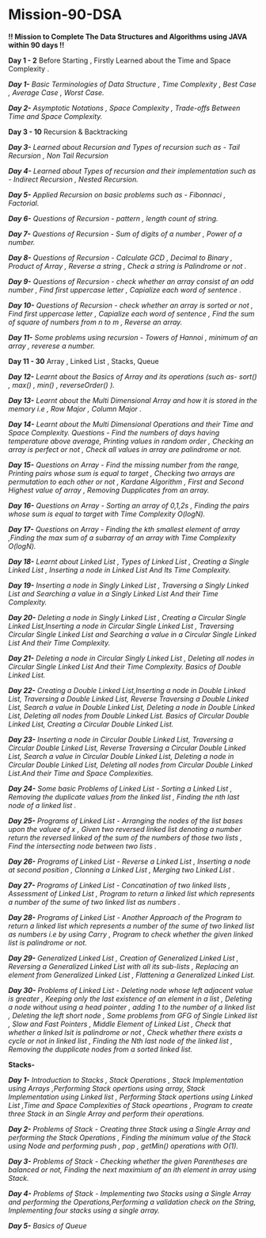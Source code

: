 # Mission-90-DSA

**!! Mission to Complete The Data Structures and Algorithms using JAVA within 90 days !!**

**Day 1 - 2**
Before Starting , Firstly Learned about the Time and Space Complexity .


_**Day 1-** Basic Terminologies of Data Structure , Time Complexity , Best Case , Average Case , Worst Case._

_**Day 2-** Asymptotic Notations , Space Complexity , Trade-offs Between Time and Space Complexity._

**Day 3 - 10**
Recursion & Backtracking

_**Day 3-** Learned about Recursion and Types of recursion such as - Tail Recursion , Non Tail Recursion_

_**Day 4-** Learned about Types of recursion and their implementation such as - Indirect Recursion , Nested Recursion._

_**Day 5-** Applied Recursion on basic problems such as - Fibonnaci , Factorial._

_**Day 6-** Questions of Recursion - pattern , length count of string._

_**Day 7-** Questions of Recursion - Sum of digits of a number , Power of a number._

_**Day 8-** Questions of Recursion - Calculate GCD , Decimal to Binary , Product of Array , Reverse a string , Check a string is Palindrome or not ._

_**Day 9-** Questions of Recursion - check whether an array consist of an odd number , Find first uppercase letter , Capialize each word of sentence ._

_**Day 10-** Questions of Recursion - check whether an array is sorted or not , Find first uppercase letter , Capialize each word of sentence , Find the sum of square  of numbers from n to m , Reverse an array._

_**Day 11-** Some problems using recursion - Towers of Hannoi , minimum of an array , reverese a number._


**Day 11 - 30**
Array , Linked List , Stacks, Queue

_**Day 12-** Learnt about the Basics of Array and its operations (such as- sort() , max() , min() , reverseOrder() )._

_**Day 13-** Learnt about the Multi Dimensional Array and how it is stored in the memory i.e , Row Major , Column Major ._

_**Day 14-** Learnt about the Multi Dimensional Operations and their Time and Space Complexity. Questions - Find the numbers of days having temperature above average, Printing values in random order , Checking an array is perfect or not , Check all values in array are palindrome or not._

_**Day 15-** Questions on Array - Find the missing number from the range, Printing pairs whose sum is equal to target , Checking two arrays are permutation to each other or not  , Kardane Algorithm , First and Second Highest value of array , Removing Dupplicates from an array._

_**Day 16-** Questions on Array - Sorting an array of 0,1,2s , Finding the pairs whose sum is equal to target with Time Complexity O(logN)._

_**Day 17-** Questions on Array - Finding the kth smallest element of array  ,Finding the max sum of a subarray of an array with Time Complexity O(logN)._

_**Day 18-** Learnt about Linked List , Types of Linked List , Creating a Single Linked List , Inserting a node in Linked List And Its Time Complexity._

_**Day 19-** Inserting a node in Singly Linked List , Traversing a Singly Linked List and Searching a value in a Singly Linked List And their Time Complexity._

_**Day 20-** Deleting a node in Singly Linked List , Creating a Circular Single Linked List,Inserting a node in Circular Single Linked List , Traversing Circular Single Linked List and Searching a value in a Circular Single Linked List And their Time Complexity._

_**Day 21-** Deleting a node in Circular Singly Linked List , Deleting all nodes in Circular Single Linked List And their Time Complexity. Basics of Double Linked List._

_**Day 22-** Creating a Double Linked List,Inserting a node in Double Linked List, Traversing a Double Linked List, Reverse Traversing a Double Linked List, Search a value in Double Linked List, Deleting a node in Double Linked List, Deleting all nodes from Double Linked List. Basics of Circular Double Linked List, Creating a Circular Double Linked List._

_**Day 23-** Inserting a node in Circular Double Linked List, Traversing a Circular Double Linked List, Reverse Traversing a Circular Double Linked List, Search a value in Circular Double Linked List, Deleting a node in Circular Double Linked List, Deleting all nodes from Circular Double Linked List.And their Time and Space Complexities._

_**Day 24-** Some basic Problems of Linked List - Sorting a Linked List , Removing the duplicate values from the linked list , Finding the nth last node of a linked list ._

_**Day 25-** Programs of Linked List - Arranging the nodes of the list bases upon the valuee of x , Given two reversed linked list denoting a number return the reversed linked of the sum of the numbers of those two lists , Find the intersecting node between two lists  ._

_**Day 26-** Programs of Linked List - Reverse a Linked List , Inserting a node at second position , Clonning a Linked List , Merging two Linked List  ._

_**Day 27-** Programs of Linked List - Concatination of two linked lists , Assessment of Linked List , Program to return a linked list which represents a number of the sume of two linked list as numbers  ._

_**Day 28-** Programs of Linked List - Another Approach of the Program to return a linked list which represents a number of the sume of two linked list as numbers   i.e by using Carry , Program to check whether the given linked list is palindrome or not._

_**Day 29-** Generalized Linked List , Creation of Generalized Linked List , Reversing a Generalized Linked List with all its sub-lists , Replacing an element from Generalized Linked List , Flattening a Generalized Linked List._

_**Day 30-** Problems of Linked List - Deleting node whose left adjacent value is greater , Keeping only the last existence of an element in a list ,  Deleting a node without using a head pointer , adding 1 to the number of a linked list , Deleting the left short node , Some problems from GFG of Single Linked list ,  Slow and Fast Pointers ,  Middle Element of Linked List , Check that whether a linked lsit is palindrome or not , Check whether there exists a cycle or not in linked list , Finding the Nth last node of the linked list , Removing the dupplicate nodes from a sorted linked list._

**Stacks-**

_**Day 1-** Introduction to Stacks , Stack Operations , Stack Implementation using Arrays ,Performing Stack opertions using array, Stack Implementation using Linked list , Performing Stack opertions using Linked List ,Time and Space Complexities of Stack opeartions , Program to create three Stack in an Single Array and perform their operations._

_**Day 2-** Problems of Stack - Creating three Stack using a Single Array and performing the Stack Operations , Finding the minimum value of the Stack using Node and performing push , pop , getMin() operations with O(1)._

_**Day 3-** Problems of Stack - Checking whether the given Parentheses are balanced or not, Finding the next maximium of an ith element in array using Stack._

_**Day 4-** Problems of Stack - Implementing two Stacks using a Single Array and performing the Operations,Performing a validation check on the String, Implementing four stacks using a single array._

_**Day 5-** Basics of Queue_
